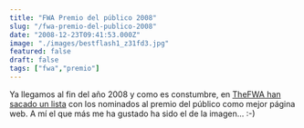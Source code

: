 ```yaml
---
title: "FWA Premio del público 2008"
slug: "/fwa-premio-del-publico-2008"
date: "2008-12-23T09:41:53.000Z"
image: "./images/bestflash1_z31fd3.jpg"
featured: false
draft: false
tags: ["fwa","premio"]
---
```



Ya llegamos al fin del año 2008 y como es constumbre, en [TheFWA han sacado un lista](http://www.thefwa.com/pca2008/) con los nominados al premio del público como mejor página web. A mí el que más me ha gustado ha sido el de la imagen… :-)



